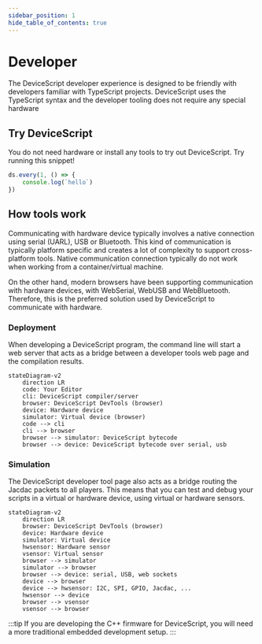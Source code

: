 ```yaml
---
sidebar_position: 1
hide_table_of_contents: true
---
```


# Developer

The DeviceScript developer experience is designed to be friendly with developers familiar with TypeScript projects.
DeviceScript uses the TypeScript syntax and the developer tooling does not require any special hardware

## Try DeviceScript

You do not need hardware or install any tools to try out DeviceScript. Try running this snippet!

```ts edit codesandbox
ds.every(1, () => {
    console.log(`hello`)
})
```

## How tools work

Communicating with hardware device typically involves a native connection using serial (UARL), USB or Bluetooth.
This kind of communication is typically platform specific and creates a lot of complexity to support cross-platform tools.
Native communication connection typically do not work when working from a container/virtual machine.

On the other hand, modern browsers have been supporting communication with hardware devices, with WebSerial, WebUSB and WebBluetooth. Therefore, this is the preferred solution used by DeviceScript to communicate with hardware.

### Deployment

When developing a DeviceScript program, the command line will start a web server that acts as a bridge between
a developer tools web page and the compilation results.

```mermaid
stateDiagram-v2
    direction LR
    code: Your Editor
    cli: DeviceScript compiler/server
    browser: DeviceScript DevTools (browser)
    device: Hardware device
    simulator: Virtual device (browser)
    code --> cli
    cli --> browser
    browser --> simulator: DeviceScript bytecode
    browser --> device: DeviceScript bytecode over serial, usb
```

### Simulation

The DeviceScript developer tool page also acts as a bridge routing the Jacdac packets to all players. This means 
that you can test and debug your scripts in a virtual or hardware device, using virtual or hardware sensors.

```mermaid
stateDiagram-v2
    direction LR
    browser: DeviceScript DevTools (browser)
    device: Hardware device
    simulator: Virtual device
    hwsensor: Hardware sensor
    vsensor: Virtual sensor
    browser --> simulator
    simulator --> browser
    browser --> device: serial, USB, web sockets
    device --> browser
    device --> hwsensor: I2C, SPI, GPIO, Jacdac, ...
    hwsensor --> device
    browser --> vsensor
    vsensor --> browser
```


:::tip
If you are developing the C++ firmware for DeviceScript,
you will need a more traditional embedded development setup.
:::
